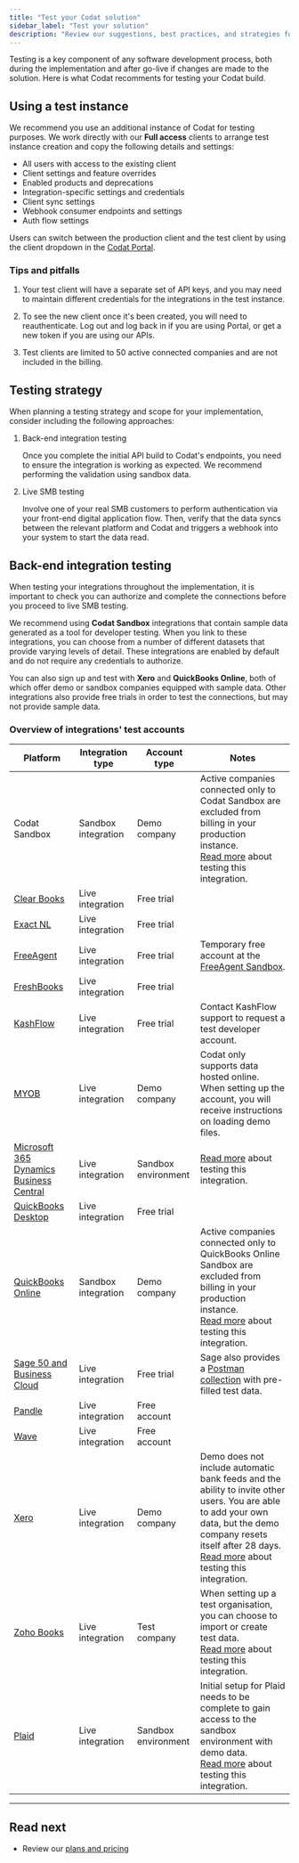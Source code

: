 ```yaml
---
title: "Test your Codat solution"
sidebar_label: "Test your solution"
description: "Review our suggestions, best practices, and strategies for testing your Codat build"
---
```


Testing is a key component of any software development process, both during the implementation and after go-live if changes are made to the solution. Here is what Codat recomments for testing your Codat build.

## Using a test instance

We recommend you use an additional instance of Codat for testing purposes. We work directly with our **Full access** clients to arrange test instance creation and copy the following details and settings: 

* All users with access to the existing client
* Client settings and feature overrides
* Enabled products and deprecations
* Integration-specific settings and credentials
* Client sync settings
* Webhook consumer endpoints and settings
* Auth flow settings

Users can switch between the production client and the test client by using the client dropdown in the [Codat Portal](https://app.codat.io/). 

### Tips and pitfalls

1. Your test client will have a separate set of API keys, and you may need to maintain different credentials for the integrations in the test instance. 

2. To see the new client once it's been created, you will need to reauthenticate. Log out and log back in if you are using Portal, or get a new token if you are using our APIs.

3. Test clients are limited to 50 active connected companies and are not included in the billing. 

## Testing strategy

When planning a testing strategy and scope for your implementation, consider including the following approaches:

1. Back-end integration testing

   Once you complete the initial API build to Codat's endpoints, you need to ensure the integration is working as expected. We recommend performing the validation using sandbox data. 

2. Live SMB testing

   Involve one of your real SMB customers to perform authentication via your front-end digital application flow. Then, verify that the data syncs between the relevant platform and Codat and triggers a webhook into your system to start the data read.

## Back-end integration testing

When testing your integrations throughout the implementation, it is important to check you can authorize and complete the connections before you proceed to live SMB testing.

We recommend using **Codat Sandbox** integrations that contain sample data generated as a tool for developer testing. When you link to these integrations, you can choose from a number of different datasets that provide varying levels of detail. These integrations are enabled by default and do not require any credentials to authorize.

You can also sign up and test with **Xero** and **QuickBooks Online**, both of which offer demo or sandbox companies equipped with sample data. Other integrations also provide free trials in order to test the connections, but may not provide sample data.

### Overview of integrations' test accounts

| Platform 	| Integration type 	| Account type 	| Notes 	|
|---	|---	|---	|---	|
| Codat Sandbox 	| Sandbox integration 	| Demo company 	| Active companies connected only to Codat Sandbox are excluded from billing in your production instance. <br/> [Read more](/integrations/accounting/sandbox/accounting-sandbox) about testing this integration.	|
| [Clear Books](https://www.clearbooks.co.uk/) 	| Live integration 	| Free trial 	|  	|
| [Exact NL](https://www.exact.com/nl/producten/accountancy/boekhouden/probeer) 	| Live integration 	| Free trial 	|  	|
| [FreeAgent](https://signup.sandbox.freeagent.com/signup) 	| Live integration 	| Free trial 	| Temporary free account at the [FreeAgent   Sandbox](https://dev.freeagent.com/docs/quick_start). 	|
| [FreshBooks](https://www.freshbooks.com/blog/freshbooks-trial) 	| Live integration 	| Free trial 	|  	|
| [KashFlow](https://www.kashflow.com/support/kb/developer-account/) 	| Live integration 	| Free trial 	| Contact KashFlow support to request a test developer account. 	|
| [MYOB](https://developer.myob.com/api/myob-business-api/api-overview/getting-started/) 	| Live integration 	| Demo company 	| Codat only supports data hosted online. When setting up the account, you will receive instructions on loading demo files.	|
| [Microsoft 365 Dynamics Business   Central](https://learn.microsoft.com/en-gb/dynamics365/business-central/admin-sandbox-environments) 	| Live integration 	| Sandbox environment 	| [Read more](/integrations/accounting/dynamics365businesscentral/test-your-dynamics-365-business-central-integration) about testing this integration. 	|
| [QuickBooks   Desktop](https://quickbooks.intuit.com/desktop/enterprise/contact/trial-download/?auto=true) 	| Live integration 	| Free trial 	|  	|
| [QuickBooks   Online](https://developer.intuit.com/app/developer/qbo/docs/develop/sandboxes/manage-your-sandboxes) 	| Sandbox integration 	| Demo company 	| Active companies connected only to QuickBooks Online Sandbox are excluded from billing in your production instance. <br/> [Read more](/integrations/accounting/quickbooksonline/accounting-quickbooksonline-new-setup#create-a-quickbooks-online-app-configured-for-sandbox) about testing this integration.	|
| [Sage 50 and Business   Cloud](https://www.sage.com/en-gb/products/free-trials/) 	| Live integration 	| Free trial 	| Sage also provides a [Postman   collection](https://developer.sage.com/accounting/quick-start/preparing-to-create-test-data/) with pre-filled test data. 	|
| [Pandle](https://my.pandle.com/users/sign_up) 	| Live integration 	| Free account 	|  	|
| [Wave](https://my.waveapps.com/register/) 	| Live integration 	| Free account 	|  	|
| [Xero](https://central.xero.com/s/article/Use-the-demo-company#Web) 	| Live integration 	| Demo company 	| Demo does not include automatic bank feeds and the ability to invite   other users. You are able to add your own data, but the demo company resets   itself after 28 days. <br/> [Read more](/integrations/accounting/xero/accounting-xero-test) about testing this integration.	|
| [Zoho Books](https://www.zoho.com/books/signup/) 	| Live integration 	| Test company 	| When setting up a test organisation, you can choose to import or create   test data. <br/> [Read more](/integrations/accounting/zoho-books/accounting-zohobooks-setup) about testing this integration.	|
| [Plaid](https://plaid.com/docs/sandbox/) 	| Live integration 	| Sandbox environment 	| Initial setup for Plaid needs to be complete to gain access to the   sandbox environment with demo data. <br/> [Read more](/integrations/banking/plaid/test-your-plaid-integration) about testing this integration.	|

---
## Read next
* Review our [plans and pricing](https://www.codat.io/plans/)
